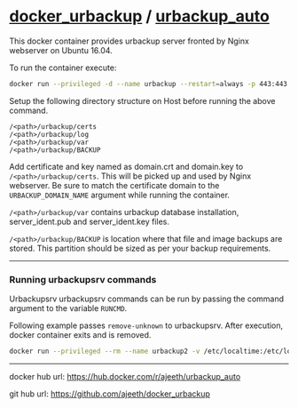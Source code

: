 # [docker_urbackup](https://github.com/ajeeth/docker_urbackup) / [urbackup_auto](https://hub.docker.com/r/ajeeth/urbackup_auto)

This docker container provides urbackup server fronted by Nginx webserver on Ubuntu 16.04.


To run the container execute:
```bash
docker run --privileged -d --name urbackup --restart=always -p 443:443 -p 55415:55415 -p 35623:35623/udp -v /etc/localtime:/etc/localtime:ro -v /<path>/urbackup/certs:/opt/urbackup/certs -v /<path>/urbackup/log:/opt/urbackup/log -v /<path>/urbackup/BACKUP:/media/BACKUP -v /<path>/urbackup/var:/var/urbackup -e URBACKUP_DOMAIN_NAME=<urbackup.domain.com> ajeeth/urbackup_auto:2.0.36
```

Setup the following directory structure on Host before running the above command.

```
/<path>/urbackup/certs
/<path>/urbackup/log
/<path>/urbackup/var
/<path>/urbackup/BACKUP
```
Add certificate and key named as domain.crt and domain.key to `/<path>/urbackup/certs`. This will be picked up and used by Nginx webserver. Be sure to match the certificate domain to the `URBACKUP_DOMAIN_NAME` argument while running the container.

`/<path>/urbackup/var` contains urbackup database installation, server_ident.pub and server_ident.key files.

`/<path>/urbackup/BACKUP` is location where that file and image backups are stored. This partition should be sized as per your backup requirements.

---
### Running urbackupsrv commands

Urbackupsrv urbackupsrv commands can be run by passing the command argument to the variable `RUNCMD`.

Following example passes `remove-unknown` to urbackupsrv. After execution, docker container exits and is removed.

```bash
docker run --privileged --rm --name urbackup2 -v /etc/localtime:/etc/localtime:ro -v /<path>/urbackup/log:/opt/urbackup/log -v /<path>/urbackup/BACKUP:/media/BACKUP -v /<path>/urbackup/var:/var/urbackup -e URBACKUP_DOMAIN_NAME=<urbackup.domain.com> -e RUNCMD=remove-unknown ajeeth/urbackup_auto:2.0.36
```


---

docker hub url: https://hub.docker.com/r/ajeeth/urbackup_auto

git hub url: https://github.com/ajeeth/docker_urbackup
